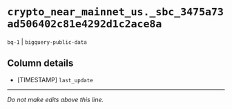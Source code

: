 # `crypto_near_mainnet_us._sbc_3475a73ad506402c81e4292d1c2ace8a`
`bq-1` | `bigquery-public-data`

## Column details
* [TIMESTAMP] `last_update`

-------------------------------------------------------------------------------
*Do not make edits above this line.*
